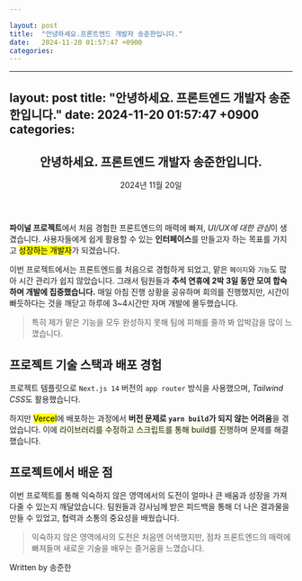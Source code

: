 ```yaml
---

layout: post
title:  "안녕하세요.프론트엔드 개발자 송준한입니다."
date:   2024-11-20 01:57:47 +0900
categories: 
---
```


---
layout: post
title:  "안녕하세요. 프론트엔드 개발자 송준한입니다."
date:   2024-11-20 01:57:47 +0900
categories:
---

<article>
  <header>
    <h1>안녕하세요. 프론트엔드 개발자 송준한입니다.</h1>
    <time datetime="2024-11-20T01:57:47+09:00">2024년 11월 20일</time>
  </header>

  <section>
    <p>
      <strong>파이널 프로젝트</strong>에서 처음 경험한 프론트엔드의 매력에 빠져, 
      <em>UI/UX에 대한 관심</em>이 생겼습니다. 
      사용자들에게 쉽게 활용할 수 있는 <strong>인터페이스</strong>를 만들고자 하는 목표를 가지고
      <mark>성장하는 개발자</mark>가 되겠습니다. 
    </p>
  </section>

  <section>
    <p>
      이번 프로젝트에서는 프론트엔드를 처음으로 경험하게 되었고, 맡은 <code>페이지</code>와 <code>기능</code>도 많아 시간 관리가 쉽지 않았습니다. 
      그래서 팀원들과 <strong>추석 연휴에 2박 3일 동안 모여 합숙하며 개발에 집중했습니다.</strong> 
      매일 아침 진행 상황을 공유하며 회의를 진행했지만, 시간이 빠듯하다는 것을 깨닫고 하루에 3~4시간만 자며 개발에 몰두했습니다.
    </p>
    <blockquote>
      특히 제가 맡은 기능을 모두 완성하지 못해 팀에 피해를 줄까 봐 압박감을 많이 느꼈습니다.
    </blockquote>
  </section>

  <section>
    <h2>프로젝트 기술 스택과 배포 경험</h2>
    <p>
      프로젝트 템플릿으로 <code>Next.js 14</code> 버전의 <code>app router</code> 방식을 사용했으며, 
      <em>Tailwind CSS</em>도 활용했습니다. 
    </p>
    <p>
      하지만 <mark>Vercel</mark>에 배포하는 과정에서 
      <strong>버전 문제로 <code>yarn build</code>가 되지 않는 어려움</strong>을 겪었습니다. 
      이에 <span style="background-color: lightyellow;">라이브러리를 수정하고 스크립트를 통해 build를 진행</span>하며 문제를 해결했습니다.
    </p>
  </section>

  <section>
    <h2>프로젝트에서 배운 점</h2>
    <p>
      이번 프로젝트를 통해 익숙하지 않은 영역에서의 도전이 얼마나 큰 배움과 성장을 가져다줄 수 있는지 깨달았습니다. 
      팀원들과 강사님께 받은 피드백을 통해 더 나은 결과물을 만들 수 있었고, 협력과 소통의 중요성을 배웠습니다.
    </p>
    <blockquote>
      익숙하지 않은 영역에서의 도전은 처음엔 어색했지만, 점차 프론트엔드의 매력에 빠져들며 새로운 기술을 배우는 즐거움을 느꼈습니다.
    </blockquote>
  </section>

  <footer>
    <p>Written by 송준한</p>
  </footer>
</article>

[jekyll-docs]: https://jekyllrb.com/docs/home

[jekyll-gh]:   https://github.com/jekyll/jekyll

[jekyll-talk]: https://talk.jekyllrb.com/
